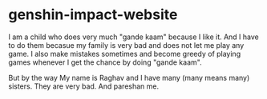 # genshin-impact-website

I am a child who does very much "gande kaam" because I like it.
And I have to do them becasue my family is very bad and does not let me play any game.
I also make mistakes sometimes and become greedy of playing games whenever I get the chance by doing "gande kaam".

But by the way My name is Raghav and I have many (many means many) sisters. They are very bad. And pareshan me.
